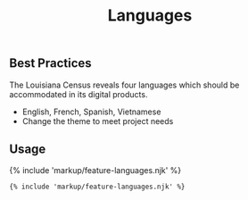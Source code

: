 ﻿---
title: Languages
summary: Show the Louisiana user all of the languages we support.
tags: feature blocks
layout: guide
eleventyNavigation:
  key: Languages
  parent: Feature Blocks
  excerpt: Show the Louisiana user all of the languages we support.
  order: 4
  img: /img/illustrations/illus-languages.svg
---

## Best Practices

The Louisiana Census reveals four languages which should be accommodated in its digital products.

- English, French, Spanish, Vietnamese
- Change the theme to meet project needs

## Usage

{% include 'markup/feature-languages.njk' %}

```html
{% include 'markup/feature-languages.njk' %}
```
